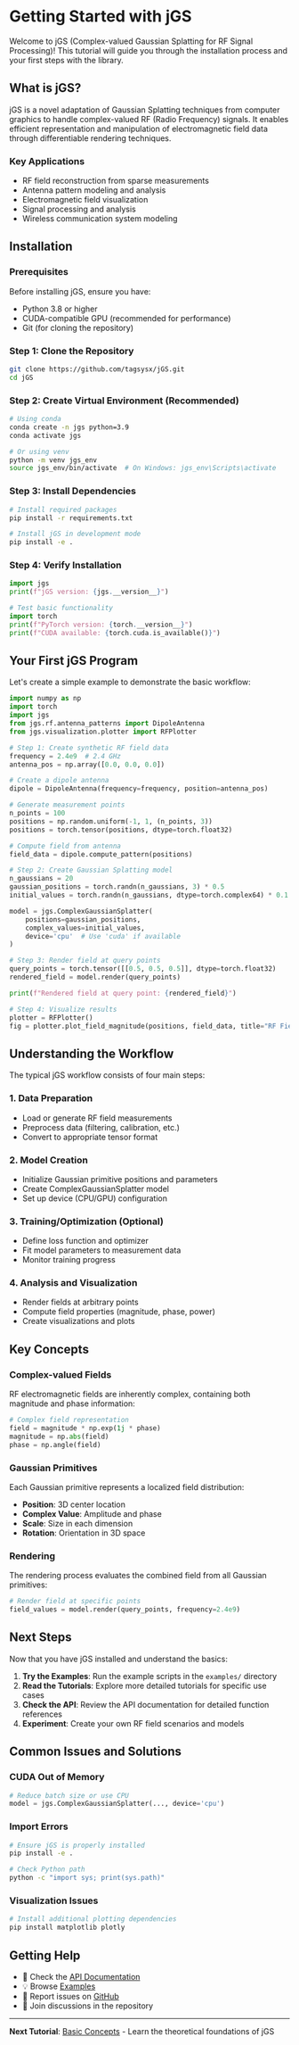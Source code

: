 # Getting Started with jGS

Welcome to jGS (Complex-valued Gaussian Splatting for RF Signal Processing)! This tutorial will guide you through the installation process and your first steps with the library.

## What is jGS?

jGS is a novel adaptation of Gaussian Splatting techniques from computer graphics to handle complex-valued RF (Radio Frequency) signals. It enables efficient representation and manipulation of electromagnetic field data through differentiable rendering techniques.

### Key Applications
- RF field reconstruction from sparse measurements
- Antenna pattern modeling and analysis
- Electromagnetic field visualization
- Signal processing and analysis
- Wireless communication system modeling

## Installation

### Prerequisites

Before installing jGS, ensure you have:
- Python 3.8 or higher
- CUDA-compatible GPU (recommended for performance)
- Git (for cloning the repository)

### Step 1: Clone the Repository

```bash
git clone https://github.com/tagsysx/jGS.git
cd jGS
```

### Step 2: Create Virtual Environment (Recommended)

```bash
# Using conda
conda create -n jgs python=3.9
conda activate jgs

# Or using venv
python -m venv jgs_env
source jgs_env/bin/activate  # On Windows: jgs_env\Scripts\activate
```

### Step 3: Install Dependencies

```bash
# Install required packages
pip install -r requirements.txt

# Install jGS in development mode
pip install -e .
```

### Step 4: Verify Installation

```python
import jgs
print(f"jGS version: {jgs.__version__}")

# Test basic functionality
import torch
print(f"PyTorch version: {torch.__version__}")
print(f"CUDA available: {torch.cuda.is_available()}")
```

## Your First jGS Program

Let's create a simple example to demonstrate the basic workflow:

```python
import numpy as np
import torch
import jgs
from jgs.rf.antenna_patterns import DipoleAntenna
from jgs.visualization.plotter import RFPlotter

# Step 1: Create synthetic RF field data
frequency = 2.4e9  # 2.4 GHz
antenna_pos = np.array([0.0, 0.0, 0.0])

# Create a dipole antenna
dipole = DipoleAntenna(frequency=frequency, position=antenna_pos)

# Generate measurement points
n_points = 100
positions = np.random.uniform(-1, 1, (n_points, 3))
positions = torch.tensor(positions, dtype=torch.float32)

# Compute field from antenna
field_data = dipole.compute_pattern(positions)

# Step 2: Create Gaussian Splatting model
n_gaussians = 20
gaussian_positions = torch.randn(n_gaussians, 3) * 0.5
initial_values = torch.randn(n_gaussians, dtype=torch.complex64) * 0.1

model = jgs.ComplexGaussianSplatter(
    positions=gaussian_positions,
    complex_values=initial_values,
    device='cpu'  # Use 'cuda' if available
)

# Step 3: Render field at query points
query_points = torch.tensor([[0.5, 0.5, 0.5]], dtype=torch.float32)
rendered_field = model.render(query_points)

print(f"Rendered field at query point: {rendered_field}")

# Step 4: Visualize results
plotter = RFPlotter()
fig = plotter.plot_field_magnitude(positions, field_data, title="RF Field Magnitude")
```

## Understanding the Workflow

The typical jGS workflow consists of four main steps:

### 1. Data Preparation
- Load or generate RF field measurements
- Preprocess data (filtering, calibration, etc.)
- Convert to appropriate tensor format

### 2. Model Creation
- Initialize Gaussian primitive positions and parameters
- Create ComplexGaussianSplatter model
- Set up device (CPU/GPU) configuration

### 3. Training/Optimization (Optional)
- Define loss function and optimizer
- Fit model parameters to measurement data
- Monitor training progress

### 4. Analysis and Visualization
- Render fields at arbitrary points
- Compute field properties (magnitude, phase, power)
- Create visualizations and plots

## Key Concepts

### Complex-valued Fields
RF electromagnetic fields are inherently complex, containing both magnitude and phase information:
```python
# Complex field representation
field = magnitude * np.exp(1j * phase)
magnitude = np.abs(field)
phase = np.angle(field)
```

### Gaussian Primitives
Each Gaussian primitive represents a localized field distribution:
- **Position**: 3D center location
- **Complex Value**: Amplitude and phase
- **Scale**: Size in each dimension
- **Rotation**: Orientation in 3D space

### Rendering
The rendering process evaluates the combined field from all Gaussian primitives:
```python
# Render field at specific points
field_values = model.render(query_points, frequency=2.4e9)
```

## Next Steps

Now that you have jGS installed and understand the basics:

1. **Try the Examples**: Run the example scripts in the `examples/` directory
2. **Read the Tutorials**: Explore more detailed tutorials for specific use cases
3. **Check the API**: Review the API documentation for detailed function references
4. **Experiment**: Create your own RF field scenarios and models

## Common Issues and Solutions

### CUDA Out of Memory
```python
# Reduce batch size or use CPU
model = jgs.ComplexGaussianSplatter(..., device='cpu')
```

### Import Errors
```bash
# Ensure jGS is properly installed
pip install -e .

# Check Python path
python -c "import sys; print(sys.path)"
```

### Visualization Issues
```bash
# Install additional plotting dependencies
pip install matplotlib plotly
```

## Getting Help

- 📖 Check the [API Documentation](../api/)
- 💡 Browse [Examples](../examples/)
- 🐛 Report issues on [GitHub](https://github.com/tagsysx/jGS/issues)
- 💬 Join discussions in the repository

---

**Next Tutorial**: [Basic Concepts](basic_concepts.md) - Learn the theoretical foundations of jGS
